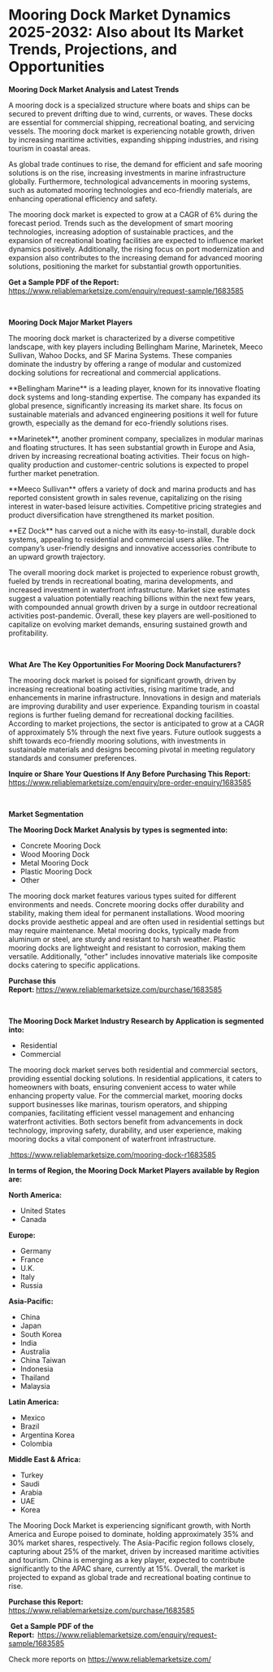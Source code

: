 <p><h1>Mooring Dock Market Dynamics 2025-2032: Also about Its Market Trends, Projections, and Opportunities</h1></p><p><strong>Mooring Dock Market Analysis and Latest Trends</strong></p>
<p><p>A mooring dock is a specialized structure where boats and ships can be secured to prevent drifting due to wind, currents, or waves. These docks are essential for commercial shipping, recreational boating, and servicing vessels. The mooring dock market is experiencing notable growth, driven by increasing maritime activities, expanding shipping industries, and rising tourism in coastal areas. </p><p>As global trade continues to rise, the demand for efficient and safe mooring solutions is on the rise, increasing investments in marine infrastructure globally. Furthermore, technological advancements in mooring systems, such as automated mooring technologies and eco-friendly materials, are enhancing operational efficiency and safety.</p><p>The mooring dock market is expected to grow at a CAGR of 6% during the forecast period. Trends such as the development of smart mooring technologies, increasing adoption of sustainable practices, and the expansion of recreational boating facilities are expected to influence market dynamics positively. Additionally, the rising focus on port modernization and expansion also contributes to the increasing demand for advanced mooring solutions, positioning the market for substantial growth opportunities.</p></p>
<p><strong>Get a Sample PDF of the Report:&nbsp;</strong> <a href="https://www.reliablemarketsize.com/enquiry/request-sample/1683585?utm_campaign=2944&utm_medium=2&utm_source=Github&utm_content=ia&utm_term=10042025&utm_id=mooring-dock">https://www.reliablemarketsize.com/enquiry/request-sample/1683585</a></p>
<p>&nbsp;</p>
<p><strong>Mooring Dock Major Market Players</strong></p>
<p><p>The mooring dock market is characterized by a diverse competitive landscape, with key players including Bellingham Marine, Marinetek, Meeco Sullivan, Wahoo Docks, and SF Marina Systems. These companies dominate the industry by offering a range of modular and customized docking solutions for recreational and commercial applications.</p><p>**Bellingham Marine** is a leading player, known for its innovative floating dock systems and long-standing expertise. The company has expanded its global presence, significantly increasing its market share. Its focus on sustainable materials and advanced engineering positions it well for future growth, especially as the demand for eco-friendly solutions rises.</p><p>**Marinetek**, another prominent company, specializes in modular marinas and floating structures. It has seen substantial growth in Europe and Asia, driven by increasing recreational boating activities. Their focus on high-quality production and customer-centric solutions is expected to propel further market penetration.</p><p>**Meeco Sullivan** offers a variety of dock and marina products and has reported consistent growth in sales revenue, capitalizing on the rising interest in water-based leisure activities. Competitive pricing strategies and product diversification have strengthened its market position.</p><p>**EZ Dock** has carved out a niche with its easy-to-install, durable dock systems, appealing to residential and commercial users alike. The company’s user-friendly designs and innovative accessories contribute to an upward growth trajectory.</p><p>The overall mooring dock market is projected to experience robust growth, fueled by trends in recreational boating, marina developments, and increased investment in waterfront infrastructure. Market size estimates suggest a valuation potentially reaching billions within the next few years, with compounded annual growth driven by a surge in outdoor recreational activities post-pandemic. Overall, these key players are well-positioned to capitalize on evolving market demands, ensuring sustained growth and profitability.</p></p>
<p>&nbsp;</p>
<p><strong>What Are The Key Opportunities For Mooring Dock Manufacturers?</strong></p>
<p><p>The mooring dock market is poised for significant growth, driven by increasing recreational boating activities, rising maritime trade, and enhancements in marine infrastructure. Innovations in design and materials are improving durability and user experience. Expanding tourism in coastal regions is further fueling demand for recreational docking facilities. According to market projections, the sector is anticipated to grow at a CAGR of approximately 5% through the next five years. Future outlook suggests a shift towards eco-friendly mooring solutions, with investments in sustainable materials and designs becoming pivotal in meeting regulatory standards and consumer preferences.</p></p>
<p><strong>Inquire or Share Your Questions If Any Before Purchasing This Report:</strong> <a href="https://www.reliablemarketsize.com/enquiry/pre-order-enquiry/1683585?utm_campaign=2944&utm_medium=2&utm_source=Github&utm_content=ia&utm_term=10042025&utm_id=mooring-dock">https://www.reliablemarketsize.com/enquiry/pre-order-enquiry/1683585</a></p>
<p>&nbsp;</p>
<p><strong>Market Segmentation</strong></p>
<p><strong>The Mooring Dock Market Analysis by types is segmented into:</strong></p>
<p><ul><li>Concrete Mooring Dock</li><li>Wood Mooring Dock</li><li>Metal Mooring Dock</li><li>Plastic Mooring Dock</li><li>Other</li></ul></p>
<p><p>The mooring dock market features various types suited for different environments and needs. Concrete mooring docks offer durability and stability, making them ideal for permanent installations. Wood mooring docks provide aesthetic appeal and are often used in residential settings but may require maintenance. Metal mooring docks, typically made from aluminum or steel, are sturdy and resistant to harsh weather. Plastic mooring docks are lightweight and resistant to corrosion, making them versatile. Additionally, "other" includes innovative materials like composite docks catering to specific applications.</p></p>
<p><strong>Purchase this Report:&nbsp;</strong><a href="https://www.reliablemarketsize.com/purchase/1683585?utm_campaign=2944&utm_medium=2&utm_source=Github&utm_content=ia&utm_term=10042025&utm_id=mooring-dock">https://www.reliablemarketsize.com/purchase/1683585</a></p>
<p>&nbsp;</p>
<p><strong>The Mooring Dock Market Industry Research by Application is segmented into:</strong></p>
<p><ul><li>Residential</li><li>Commercial</li></ul></p>
<p><p>The mooring dock market serves both residential and commercial sectors, providing essential docking solutions. In residential applications, it caters to homeowners with boats, ensuring convenient access to water while enhancing property value. For the commercial market, mooring docks support businesses like marinas, tourism operators, and shipping companies, facilitating efficient vessel management and enhancing waterfront activities. Both sectors benefit from advancements in dock technology, improving safety, durability, and user experience, making mooring docks a vital component of waterfront infrastructure.</p></p>
<p><a href="https://www.reliablemarketsize.com/mooring-dock-r1683585?utm_campaign=2944&utm_medium=2&utm_source=Github&utm_content=ia&utm_term=10042025&utm_id=mooring-dock">&nbsp;https://www.reliablemarketsize.com/mooring-dock-r1683585</a></p>
<p><strong>In terms of Region, the Mooring Dock Market Players available by Region are:</strong></p>
<p>
    <p> <strong> North America: </strong>
        <ul>
            <li>United States</li>
            <li>Canada</li>
        </ul>
        </p> 
    <p> <strong> Europe: </strong>
        <ul>
            <li>Germany</li>
            <li>France</li>
            <li>U.K.</li>
            <li>Italy</li>
            <li>Russia</li>
        </ul>
        </p> 
    <p> <strong> Asia-Pacific: </strong>
        <ul>
            <li>China</li>
            <li>Japan</li>
            <li>South Korea</li>
            <li>India</li>
            <li>Australia</li>
            <li>China Taiwan</li>
            <li>Indonesia</li>
            <li>Thailand</li>
            <li>Malaysia</li>
        </ul>
        </p> 
    <p> <strong> Latin America: </strong>
        <ul>
            <li>Mexico</li>
            <li>Brazil</li>
            <li>Argentina Korea</li>
            <li>Colombia</li>
        </ul>
        </p> 
    <p> <strong> Middle East & Africa: </strong>
        <ul>
            <li>Turkey</li>
            <li>Saudi</li>
            <li>Arabia</li>
            <li>UAE</li>
            <li>Korea</li>
        </ul>
    </p>
    </p>
<p><p>The Mooring Dock Market is experiencing significant growth, with North America and Europe poised to dominate, holding approximately 35% and 30% market shares, respectively. The Asia-Pacific region follows closely, capturing about 25% of the market, driven by increased maritime activities and tourism. China is emerging as a key player, expected to contribute significantly to the APAC share, currently at 15%. Overall, the market is projected to expand as global trade and recreational boating continue to rise.</p></p>
<p><strong>Purchase this Report: </strong><a href="https://www.reliablemarketsize.com/purchase/1683585?utm_campaign=2944&utm_medium=2&utm_source=Github&utm_content=ia&utm_term=10042025&utm_id=mooring-dock">https://www.reliablemarketsize.com/purchase/1683585</a></p>
<p>&nbsp;<strong>Get a Sample PDF of the Report:&nbsp;&nbsp;</strong><a href="https://www.reliablemarketsize.com/enquiry/request-sample/1683585?utm_campaign=2944&utm_medium=2&utm_source=Github&utm_content=ia&utm_term=10042025&utm_id=mooring-dock">https://www.reliablemarketsize.com/enquiry/request-sample/1683585</a></p>
<p><strong></strong></p>
<p>Check more reports on <a href="https://www.reliablemarketsize.com/?utm_campaign=2944&utm_medium=2&utm_source=Github&utm_content=ia&utm_term=10042025&utm_id=mooring-dock">https://www.reliablemarketsize.com/</a></p>